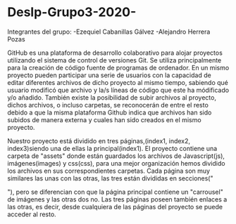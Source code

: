 # Deslp-Grupo3-2020-
Integrantes del grupo:
-Ezequiel Cabanillas Gálvez
-Alejandro Herrera Pozas

GitHub es una plataforma de desarrollo colaborativo para alojar proyectos utilizando el sistema de control de versiones Git. Se utiliza principalmente para la creación de código fuente de programas de ordenador. 
En un mismo proyecto pueden participar una serie de usuarios con la capacidad de editar diferentes archivos de dicho proyecto al mismo tiempo, sabiendo qué usuario modificó que archivo y la/s líneas de código que este ha módificado y/o añadido. También existe la posibilidad de subir archivos al proyecto, dichos archivos, o incluso carpetas, se reconocerán de entre el resto debido a que la misma plataforma Github indica que archivos han sido subidos de manera externa y cuales han sido creados en el mismo proyecto.

Nuestro proyecto está dividido en tres páginas,(index1, index2, index3)siendo una de ellas la principal(index1). El proyecto contiene una carpeta de "assets" donde están guardados los archivos de Javascript(js), imágenes(images) y css(css), para una mejor organización hemos dividido los archivos en sus correspondientes carpetas. Cada página son muy similares las unas con las otras, las tres están divididas en secciones("<section>"), pero se diferencian con que la página principal contiene un "carrousel" de imágenes y las otras dos no. Las tres páginas poseen también enlaces a las otras, es decir, desde cualquiera de las páginas del proyecto se puede acceder al resto.
